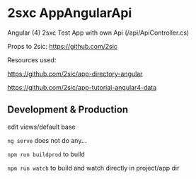 # 2sxc AppAngularApi

Angular (4) 2sxc Test App with own Api (/api/ApiController.cs)

Props to 2sic: https://github.com/2sic

Resources used: 

https://github.com/2sic/app-directory-angular

https://github.com/2sic/app-tutorial-angular4-data

## Development & Production

edit views/default base

`ng serve` does not do any...

`npm run buildprod` to build

`npm run watch` to build and watch directly in project/app dir
